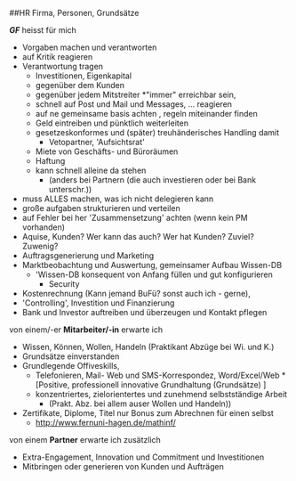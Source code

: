 ##HR
Firma, Personen, Grundsätze

_**GF**_ heisst für mich 
     
* Vorgaben machen und verantworten
* auf Kritik reagieren
* Verantwortung tragen
  * Investitionen, Eigenkapital
  * gegenüber dem Kunden
  * gegenüber jedem Mitstreiter
  *"immer" erreichbar sein, 
  * schnell auf Post und Mail und Messages, ... reagieren
  * auf ne gemeinsame basis achten , regeln miteinander finden
  * Geld eintreiben und pünktlich weiterleiten
  * gesetzeskonformes  und (später) treuhänderisches Handling damit
    * Vetopartner, 'Aufsichtsrat'
  * Miete von Geschäfts- und Büroräumen
  * Haftung
  * kann schnell alleine da stehen 
    * (anders bei Partnern (die auch investieren oder bei Bank unterschr.))
* muss ALLES machen, was ich nicht delegieren kann
* große aufgaben strukturieren und verteilen 
* auf Fehler bei her 'Zusammensetzung' achten (wenn kein PM vorhanden)
* Aquise, Kunden? Wer kann das auch? Wer hat Kunden? Zuviel? Zuwenig?
* Auftragsgenerierung und Marketing
* Marktbeobachtung und Auswertung,  gemeinsamer Aufbau Wissen-DB 
  * 'Wissen-DB konsequent von Anfang füllen und gut konfigurieren
    * Security
* Kostenrechnung (Kann jemand BuFü? sonst auch ich - gerne), 
 *  'Controlling', Investition und Finanzierung
 * Bank und Investor auftreiben und überzeugen und Kontakt pflegen

von einem/-er **Mitarbeiter/-in** erwarte ich

* Wissen, Können, Wollen, Handeln (Praktikant Abzüge bei Wi. und K.)
* Grundsätze einverstanden
* Grundlegende Offiveskills, 
  * Telefonieren, Mail- Web und SMS-Korrespondez, Word/Excel/Web
  *[Positive, professionell innovative Grundhaltung (Grundsätze) ]
  * konzentriertes, zielorientertes und zunehmend selbstständige Arbeit 
    * (Prakt. Abz. bei allem auser Wollen und Handeln))
* Zertifikate, Diplome, Titel nur Bonus zum Abrechnen für einen selbst
  * http://www.fernuni-hagen.de/mathinf/

von einem **Partner** erwarte ich zusätzlich
  
* Extra-Engagement, Innovation und Commitment und Investitionen
* Mitbringen oder generieren von Kunden und Aufträgen

